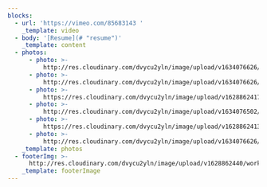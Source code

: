 ```yaml
---
blocks:
  - url: 'https://vimeo.com/85683143 '
    _template: video
  - body: '[Resume](# "resume")'
    _template: content
  - photos:
      - photo: >-
          http://res.cloudinary.com/dvycu2yln/image/upload/v1634076626/KAT_KIM_FINALS_LOW_RES-2_ttgngq.jpg
      - photo: >-
          http://res.cloudinary.com/dvycu2yln/image/upload/v1634076626/KAT_KIM_FINALS_LOW_RES-6_mdj1hw.jpg
      - photo: >-
          https://res.cloudinary.com/dvycu2yln/image/upload/v1628862417/s_CEE2E814545B3BF60A79FA4B8D182E6ACE0484E0C6EC64004025B5B90210B35D_1567090673576_KAT_KIM_FINALS_LOW_RES-1_gxwzca.jpg
      - photo: >-
          http://res.cloudinary.com/dvycu2yln/image/upload/v1634076502/KAT_KIM_FINALS_HIGH_RES-12_m1vv4j.jpg
      - photo: >-
          https://res.cloudinary.com/dvycu2yln/image/upload/v1628862413/s_CEE2E814545B3BF60A79FA4B8D182E6ACE0484E0C6EC64004025B5B90210B35D_1567090673714_KAT_KIM_FINALS_LOW_RES-8_kkys81.jpg
      - photo: >-
          http://res.cloudinary.com/dvycu2yln/image/upload/v1634076626/KAT_KIM_FINALS_LOW_RES-7_kngtk1.jpg
    _template: photos
  - footerImg: >-
      http://res.cloudinary.com/dvycu2yln/image/upload/v1628862440/work_ogwhvn.jpg
    _template: footerImage
---
```


